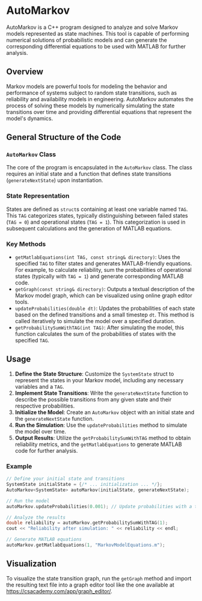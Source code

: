 # AutoMarkov
AutoMarkov is a C++ program designed to analyze and solve Markov models represented as state machines. This tool is capable of performing numerical solutions of probabilistic models and can generate the corresponding differential equations to be used with MATLAB for further analysis.

## Overview
Markov models are powerful tools for modeling the behavior and performance of systems subject to random state transitions, such as reliability and availability models in engineering. AutoMarkov automates the process of solving these models by numerically simulating the state transitions over time and providing differential equations that represent the model's dynamics.

## General Structure of the Code

### `AutoMarkov` Class

The core of the program is encapsulated in the `AutoMarkov` class. The class requires an initial state and a function that defines state transitions (`generateNextState`) upon instantiation.

### State Representation

States are defined as `struct`s containing at least one variable named `TAG`. This `TAG` categorizes states, typically distinguishing between failed states (`TAG = 0`) and operational states (`TAG = 1`). This categorization is used in subsequent calculations and the generation of MATLAB equations.

### Key Methods

- `getMatlabEquations(int TAG, const string& directory)`: Uses the specified `TAG` to filter states and generates MATLAB-friendly equations. For example, to calculate reliability, sum the probabilities of operational states (typically with `TAG = 1`) and generate corresponding MATLAB code.
- `getGraph(const string& directory)`: Outputs a textual description of the Markov model graph, which can be visualized using online graph editor tools.
- `updateProbabilities(double dt)`: Updates the probabilities of each state based on the defined transitions and a small timestep `dt`. This method is called iteratively to simulate the model over a specified duration.
- `getProbabilitySumWithTAG(int TAG)`: After simulating the model, this function calculates the sum of the probabilities of states with the specified `TAG`.

## Usage

1. **Define the State Structure**: Customize the `SystemState` struct to represent the states in your Markov model, including any necessary variables and a `TAG`.
2. **Implement State Transitions**: Write the `generateNextState` function to describe the possible transitions from any given state and their respective probabilities.
3. **Initialize the Model**: Create an `AutoMarkov` object with an initial state and the `generateNextState` function.
4. **Run the Simulation**: Use the `updateProbabilities` method to simulate the model over time.
5. **Output Results**: Utilize the `getProbabilitySumWithTAG` method to obtain reliability metrics, and the `getMatlabEquations` to generate MATLAB code for further analysis.

### Example

```cpp
// Define your initial state and transitions
SystemState initialState = {/* ... initialization ... */};
AutoMarkov<SystemState> autoMarkov(initialState, generateNextState);

// Run the model
autoMarkov.updateProbabilities(0.001); // Update probabilities with a timestep of 0.001

// Analyze the results
double reliability = autoMarkov.getProbabilitySumWithTAG(1);
cout << "Reliability after simulation: " << reliability << endl;

// Generate MATLAB equations
autoMarkov.getMatlabEquations(1, "MarkovModelEquations.m");
```

## Visualization

To visualize the state transition graph, run the `getGraph` method and import the resulting text file into a graph editor tool like the one available at https://csacademy.com/app/graph_editor/.
